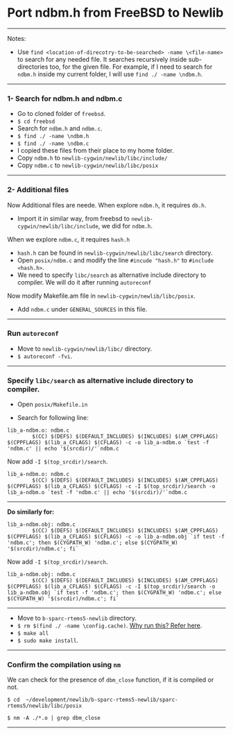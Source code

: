 # Port ndbm.h from FreeBSD to Newlib

---

Notes: 
* Use `find <location-of-direcotry-to-be-searched> -name \<file-name>` to search for any needed file. It searches recursively inside sub-directories too, for the given file. For example, if I need to search for `ndbm.h` inside my current folder, I will use `find ./ -name \ndbm.h`.

---

### 1- Search for ndbm.h and ndbm.c
* Go to cloned folder of `freebsd`.
* `$ cd freebsd`
* Search for `ndbm.h` and `ndbm.c`.
* `$ find ./ -name \ndbm.h`
* `$ find ./ -name \ndbm.c`
* I copied these files from their place to my home folder.
* Copy `ndbm.h` to `newlib-cygwin/newlib/libc/include/`
* Copy `ndbm.c` to `newlib-cygwin/newlib/libc/posix`

--- 

### 2- Additional files
Now Additional files are neede. When explore `ndbm.h`, it requires `db.h`.
* Import it in similar way, from freebsd to `newlib-cygwin/newlib/libc/include`, we did for `ndbm.h`.

When we explore `ndbm.c`, it requires `hash.h`
* `hash.h` can be found in `newlib-cygwin/newlib/libc/search` directory.
* Open `posix/ndbm.c` and modify the line `#incude "hash.h"` to `#include <hash.h>`.
* We need to specify `libc/search` as alternative include directory to compiler. We will do it after running `autoreconf`
 
Now modify Makefile.am file in `newlib-cygwin/newlib/libc/posix`.
* Add `ndbm.c` under `GENERAL_SOURCES` in this file.

---

### Run `autoreconf`
* Move to `newlib-cygwin/newlib/libc/` directory.
* `$ autoreconf -fvi`.

---

### Specify `libc/search` as alternative include directory to compiler.
* Open `posix/Makefile.in`

* Search for following line:
~~~~
lib_a-ndbm.o: ndbm.c
      	$(CC) $(DEFS) $(DEFAULT_INCLUDES) $(INCLUDES) $(AM_CPPFLAGS) $(CPPFLAGS) $(lib_a_CFLAGS) $(CFLAGS) -c -o lib_a-ndbm.o `test -f 'ndbm.c' || echo '$(srcdir)/'`ndbm.c
~~~~	

Now add `-I $(top_srcdir)/search`.

~~~~
lib_a-ndbm.o: ndbm.c
        $(CC) $(DEFS) $(DEFAULT_INCLUDES) $(INCLUDES) $(AM_CPPFLAGS) $(CPPFLAGS) $(lib_a_CFLAGS) $(CFLAGS) -c -I $(top_srcdir)/search -o lib_a-ndbm.o `test -f 'ndbm.c' || echo '$(srcdir)/'`ndbm.c
~~~~

---

**Do similarly for:**
~~~~
lib_a-ndbm.obj: ndbm.c
        $(CC) $(DEFS) $(DEFAULT_INCLUDES) $(INCLUDES) $(AM_CPPFLAGS) $(CPPFLAGS) $(lib_a_CFLAGS) $(CFLAGS) -c -o lib_a-ndbm.obj `if test -f 'ndbm.c'; then $(CYGPATH_W) 'ndbm.c'; else $(CYGPATH_W) '$(srcdir)/ndbm.c'; fi`
~~~~

Now add `-I $(top_srcdir)/search`.

~~~~
lib_a-ndbm.obj: ndbm.c
        $(CC) $(DEFS) $(DEFAULT_INCLUDES) $(INCLUDES) $(AM_CPPFLAGS) $(CPPFLAGS) $(lib_a_CFLAGS) $(CFLAGS) -c -I $(top_srcdir)/search -o lib_a-ndbm.obj `if test -f 'ndbm.c'; then $(CYGPATH_W) 'ndbm.c'; else $(CYGPATH_W) '$(srcdir)/ndbm.c'; fi`
~~~~

---

* Move to `b-sparc-rtems5-newlib` directory.
* `$ rm $(find ./ -name \config.cache)`. [Why run this? Refer here](https://github.com/VARoDeK/MyNotes/blob/master/Newlib/error_when_run_make_after_modification_in_newlib_repo.md).
* `$ make all`
* `$ sudo make install`.

---

### Confirm the compilation using `nm`

We can check for the presence of `dbm_close` function, if it is compiled or not.

`$ cd  ~/development/newlib/b-sparc-rtems5-newlib/sparc-rtems5/newlib/libc/posix`

`$ nm -A ./*.o | grep dbm_close`

---
